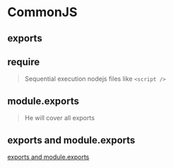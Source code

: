# CommonJS

## exports

## require

> Sequential execution nodejs files like `<script />`

## module.exports

> He will cover all exports

## exports and  module.exports

[exports and  module.exports](./exports和module.exports.md)
